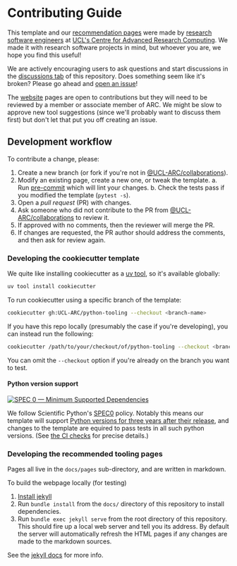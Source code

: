 # Contributing Guide

This template and our [recommendation pages][website] were made by [research
software engineers] at [UCL's Centre for Advanced Research Computing][UCL ARC].
We made it with research software projects in mind, but whoever you are, we hope
you find this useful!

We are actively encouraging users to ask questions and start discussions in the
[discussions tab] of this repository. Does something seem like it's broken?
Please go ahead and [open an issue]!

The [website] pages are open to contributions but they will need to be reviewed
by a member or associate member of ARC. We might be slow to approve new tool
suggestions (since we'll probably want to discuss them first) but don't let that
put you off creating an issue.

## Development workflow

To contribute a change, please:

1. Create a new branch (or fork if you're not in [@UCL-ARC/collaborations]).
2. Modify an existing page, create a new one, or tweak the template. a. Run
   [pre-commit] which will lint your changes. b. Check
   the tests pass if you modified the template (`pytest -s`).
3. Open a _pull request_ (PR) with changes.
4. Ask someone who did not contribute to the PR from [@UCL-ARC/collaborations]
   to review it.
5. If approved with no comments, then the reviewer will merge the PR.
6. If changes are requested, the PR author should address the comments, and then
   ask for review again.

### Developing the cookiecutter template

We quite like installing cookiecutter as a [uv tool], so it's available globally:

```sh
uv tool install cookiecutter
```

To run cookiecutter using a specific branch of the template:

```sh
cookiecutter gh:UCL-ARC/python-tooling --checkout <branch-name>
```

If you have this repo locally (presumably the case if you're developing), you
can instead run the following:

```sh
cookiecutter /path/to/your/checkout/of/python-tooling --checkout <branch-name>
```

You can omit the `--checkout` option if you're already on the
branch you want to test.


#### Python version support

[![SPEC 0 — Minimum Supported Dependencies](https://img.shields.io/badge/SPEC-0-green?labelColor=%23004811&color=%235CA038)](https://scientific-python.org/specs/spec-0000/)

We follow Scientific Python's [SPEC0](https://scientific-python.org/specs/spec-0000/) policy.
Notably this means our template will support [Python versions for three years after their release](https://scientific-python.org/specs/spec-0000/#support-window), and changes to the template are equired to pass tests in all such python versions.
(See [the CI checks](./.github/workflows/test.yml) for precise details.)


### Developing the recommended tooling pages

Pages all live in the `docs/pages` sub-directory, and are written in markdown.

To build the webpage locally (for testing)

1. [Install jekyll]
2. Run `bundle install` from the `docs/` directory of this repository to
   install dependencies.
3. Run `bundle exec jekyll serve` from the root directory of this repository.
   This should fire up a local web server and tell you its address. By default
   the server will automatically refresh the HTML pages if any changes are made
   to the markdown sources.

See the [jekyll docs] for more info.

<!-- links here -->

<!-- prettier-ignore-start -->
[website]: https://github-pages.arc.ucl.ac.uk/python-tooling
[UCL ARC]: https://ucl.ac.uk/arc
[open an issue]: https://github.com/UCL-ARC/python-tooling/issues/new/choose
[Discussions tab]: https://github.com/UCL-ARC/python-tooling/discussions
[Research software engineers]: https://society-rse.org/about/history
[pre-commit]: https://pre-commit.com
[@UCL-ARC/collaborations]: https://github.com/orgs/UCL-ARC/teams/collaborations
[uv tool]: https://docs.astral.sh/uv/guides/tools
[Install jekyll]: https://jekyllrb.com/docs/installation
[jekyll docs]: https://jekyllrb.com/docs
<!-- prettier-ignore-end -->
